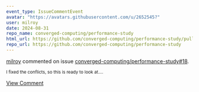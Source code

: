 ```yaml
---
event_type: IssueCommentEvent
avatar: "https://avatars.githubusercontent.com/u/2652545?"
user: milroy
date: 2024-08-31
repo_name: converged-computing/performance-study
html_url: https://github.com/converged-computing/performance-study/pull/18
repo_url: https://github.com/converged-computing/performance-study
---
```


<a href='https://github.com/milroy' target='_blank'>milroy</a> commented on issue <a href='https://github.com/converged-computing/performance-study/pull/18' target='_blank'>converged-computing/performance-study#18</a>.

<small>I fixed the conflicts, so this is ready to look at....</small>

<a href='https://github.com/converged-computing/performance-study/pull/18' target='_blank'>View Comment</a>